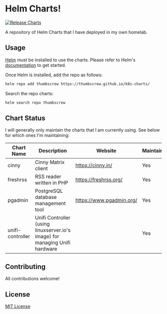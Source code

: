 # Helm Charts!

[![Release Charts](https://github.com/Thumbscrew/k8s-charts/actions/workflows/chart-releaser.yaml/badge.svg)](https://github.com/Thumbscrew/k8s-charts/actions/workflows/chart-releaser.yaml)

A repository of Helm Charts that I have deployed in my own homelab.

##  Usage

[Helm](https://helm.sh) must be installed to use the charts.
Please refer to Helm's [documentation](https://helm.sh/docs/) to get started.

Once Helm is installed, add the repo as follows:

```bash
helm repo add thumbscrew https://thumbscrew.github.io/k8s-charts/
```

Search the repo charts:

```bash
helm search repo thumbscrew
```

## Chart Status

I will generally only maintain the charts that I am currently using. See below for which ones I'm maintaining:

|Chart Name|Description|Website|Maintained|
|----------|-----------|-------|----------|
|cinny|Cinny Matrix client|https://cinny.in/|Yes|
|freshrss|RSS reader written in PHP|https://freshrss.org/|Yes|
|pgadmin|PostgreSQL database management tool|https://www.pgadmin.org/|Yes|
|unifi-controller|Unifi Controller (using linuxserver.io's image) for managing Unifi hardware||Yes|

## Contributing

All contributions welcome!

## License

[MIT License](LICENSE)
